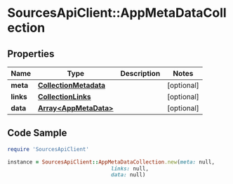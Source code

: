 # SourcesApiClient::AppMetaDataCollection

## Properties

Name | Type | Description | Notes
------------ | ------------- | ------------- | -------------
**meta** | [**CollectionMetadata**](CollectionMetadata.md) |  | [optional] 
**links** | [**CollectionLinks**](CollectionLinks.md) |  | [optional] 
**data** | [**Array&lt;AppMetaData&gt;**](AppMetaData.md) |  | [optional] 

## Code Sample

```ruby
require 'SourcesApiClient'

instance = SourcesApiClient::AppMetaDataCollection.new(meta: null,
                                 links: null,
                                 data: null)
```


